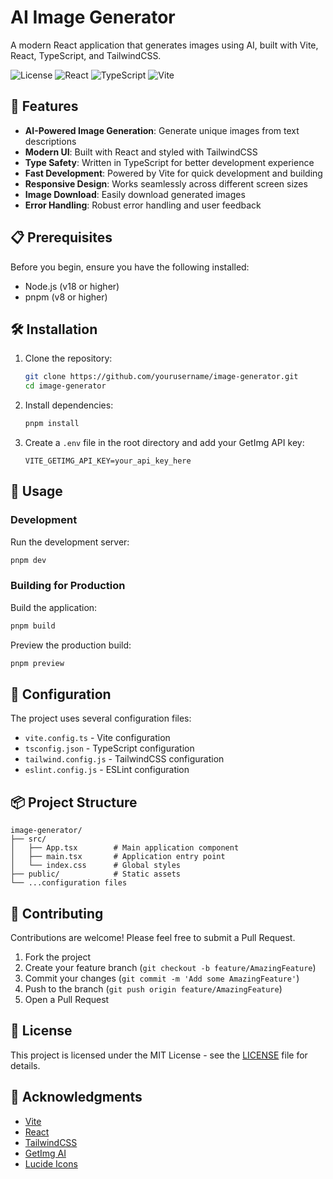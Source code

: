 # AI Image Generator

A modern React application that generates images using AI, built with Vite, React, TypeScript, and TailwindCSS.

![License](https://img.shields.io/badge/license-MIT-blue.svg)
![React](https://img.shields.io/badge/React-18.3.1-blue)
![TypeScript](https://img.shields.io/badge/TypeScript-5.5.3-blue)
![Vite](https://img.shields.io/badge/Vite-5.4.2-blue)

## 🚀 Features

- **AI-Powered Image Generation**: Generate unique images from text descriptions
- **Modern UI**: Built with React and styled with TailwindCSS
- **Type Safety**: Written in TypeScript for better development experience
- **Fast Development**: Powered by Vite for quick development and building
- **Responsive Design**: Works seamlessly across different screen sizes
- **Image Download**: Easily download generated images
- **Error Handling**: Robust error handling and user feedback

## 📋 Prerequisites

Before you begin, ensure you have the following installed:
- Node.js (v18 or higher)
- pnpm (v8 or higher)

## 🛠️ Installation

1. Clone the repository:
   ```bash
   git clone https://github.com/yourusername/image-generator.git
   cd image-generator
   ```

2. Install dependencies:
   ```bash
   pnpm install
   ```

3. Create a `.env` file in the root directory and add your GetImg API key:
   ```env
   VITE_GETIMG_API_KEY=your_api_key_here
   ```

## 🚀 Usage

### Development

Run the development server:
```bash
pnpm dev
```

### Building for Production

Build the application:
```bash
pnpm build
```

Preview the production build:
```bash
pnpm preview
```

## 🔧 Configuration

The project uses several configuration files:
- `vite.config.ts` - Vite configuration
- `tsconfig.json` - TypeScript configuration
- `tailwind.config.js` - TailwindCSS configuration
- `eslint.config.js` - ESLint configuration

## 📦 Project Structure

```
image-generator/
├── src/
│   ├── App.tsx        # Main application component
│   ├── main.tsx       # Application entry point
│   └── index.css      # Global styles
├── public/            # Static assets
└── ...configuration files
```

## 🤝 Contributing

Contributions are welcome! Please feel free to submit a Pull Request.

1. Fork the project
2. Create your feature branch (`git checkout -b feature/AmazingFeature`)
3. Commit your changes (`git commit -m 'Add some AmazingFeature'`)
4. Push to the branch (`git push origin feature/AmazingFeature`)
5. Open a Pull Request

## 📝 License

This project is licensed under the MIT License - see the [LICENSE](LICENSE) file for details.

## 🙏 Acknowledgments

- [Vite](https://vitejs.dev/)
- [React](https://reactjs.org/)
- [TailwindCSS](https://tailwindcss.com/)
- [GetImg AI](https://getimg.ai/)
- [Lucide Icons](https://lucide.dev/) 